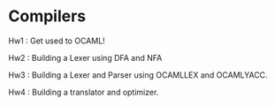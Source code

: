 # Compilers


Hw1 : Get used to OCAML!

Hw2 : Building a Lexer using DFA and NFA

Hw3 : Building a Lexer and Parser using OCAMLLEX and OCAMLYACC.

Hw4 : Building a translator and optimizer.
